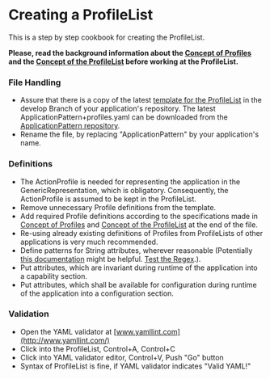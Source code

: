 # Creating a ProfileList

This is a step by step cookbook for creating the ProfileList.  

**Please, read the background information about the [Concept of Profiles](../ConceptOfProfiles/ConceptOfProfiles.md) and the [Concept of the ProfileList](../ConceptOfProfileList/ConceptOfProfileList.md) before working at the ProfileList.**   


### File Handling

* Assure that there is a copy of the latest [template for the ProfileList](https://github.com/openBackhaul/ApplicationPattern/blob/develop/ApplicationPattern+profiles.yaml) in the develop Branch of your application's repository. The latest ApplicationPattern+profiles.yaml can be downloaded from the [ApplicationPattern repository](https://github.com/openBackhaul/ApplicationPattern/tree/develop).  
* Rename the file, by replacing "ApplicationPattern" by your application's name.  


### Definitions

* The ActionProfile is needed for representing the application in the GenericRepresentation, which is obligatory. Consequently, the ActionProfile is assumed to be kept in the ProfileList.  
* Remove unnecessary Profile definitions from the template.  
* Add required Profile definitions according to the specifications made in [Concept of Profiles](../ConceptOfProfiles/ConceptOfProfiles.md) and [Concept of the ProfileList](../ConceptOfProfileList/ConceptOfProfileList.md) at the end of the file.  
* Re-using already existing definitions of Profiles from ProfileLists of other applications is very much recommended.  
* Define patterns for String attributes, wherever reasonable (Potentially [this documentation](https://user.phil.hhu.de/~seyffarth/classes/python2020/09-01%20Regular%20Expressions%20schreiben.html) might be helpful. [Test the Regex](https://regex101.com/).).  
* Put attributes, which are invariant during runtime of the application into a capability section.  
* Put attributes, which shall be available for configuration during runtime of the application into a configuration section.  

### Validation

* Open the YAML validator at [www.yamllint.com](http://www.yamllint.com/)
* Click into the ProfileList, Control+A, Control+C
* Click into YAML validator editor, Control+V, Push "Go" button
* Syntax of ProfileList is fine, if YAML validator indicates "Valid YAML!"
